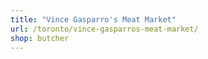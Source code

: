 ```yaml
---
title: "Vince Gasparro's Meat Market"
url: /toronto/vince-gasparros-meat-market/
shop: butcher
---
```

